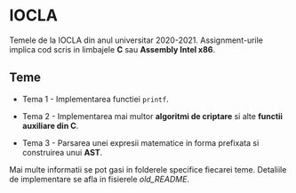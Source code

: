 # IOCLA

Temele de la IOCLA din anul universitar 2020-2021. Assignment-urile implica cod scris in limbajele **C** sau **Assembly Intel x86**.

## Teme

* Tema 1 - Implementarea functiei ```printf```.

* Tema 2 - Implementarea mai multor **algoritmi de criptare** si alte **functii auxiliare din C**.

* Tema 3 - Parsarea unei expresii matematice in forma prefixata si construirea unui **AST**.

Mai multe informatii se pot gasi in folderele specifice fiecarei teme. Detaliile de implementare se afla in fisierele *old_README*.